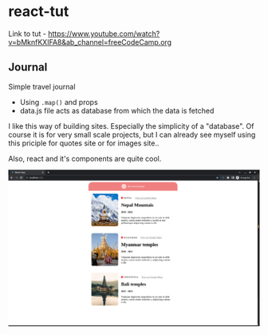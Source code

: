 # react-tut

Link to tut - https://www.youtube.com/watch?v=bMknfKXIFA8&ab_channel=freeCodeCamp.org

## Journal

Simple travel journal

- Using `.map()` and props
- data.js file acts as database from which the data is fetched

I like this way of building sites. Especially the simplicity of a
"database". Of course it is for very small scale projects, but I can
already see myself using this priciple for quotes site or for images
site..

Also, react and it's components are quite cool.

![travel-journal](./travel-journal.png)
